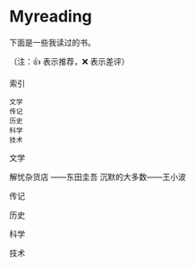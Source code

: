 # Myreading
下面是一些我读过的书。

（注：👍 表示推荐，❌ 表示差评）

索引

    文学
    传记
    历史
    科学
    技术

文学
  
  解忧杂货店 ——东田圭吾
  沉默的大多数——王小波
    

传记

  

历史

   

科学

    

技术

   

